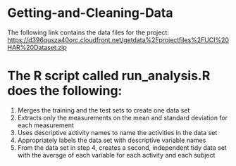 # Getting-and-Cleaning-Data

The following link contains the data files for the project:
https://d396qusza40orc.cloudfront.net/getdata%2Fprojectfiles%2FUCI%20HAR%20Dataset.zip

# The R script called run_analysis.R does the following:
1) Merges the training and the test sets to create one data set
2) Extracts only the measurements on the mean and standard deviation for each measurement
3) Uses descriptive activity names to name the activities in the data set
4) Appropriately labels the data set with descriptive variable names
5) From the data set in step 4, creates a second, independent tidy data set with the average of each variable for each activity and each subject
